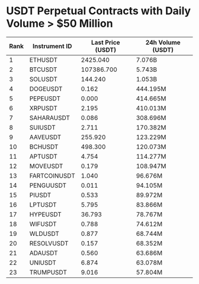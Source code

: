 # USDT Perpetual Contracts with Daily Volume > $50 Million

| Rank | Instrument ID | Last Price (USDT) | 24h Volume (USDT) |
|------|---------------|-------------------|-------------------|
| 1 | ETHUSDT | 2425.040 | 7.076B |
| 2 | BTCUSDT | 107386.700 | 5.743B |
| 3 | SOLUSDT | 144.240 | 1.053B |
| 4 | DOGEUSDT | 0.162 | 444.195M |
| 5 | PEPEUSDT | 0.000 | 414.665M |
| 6 | XRPUSDT | 2.195 | 410.013M |
| 7 | SAHARAUSDT | 0.086 | 308.696M |
| 8 | SUIUSDT | 2.711 | 170.382M |
| 9 | AAVEUSDT | 255.920 | 123.229M |
| 10 | BCHUSDT | 498.300 | 120.073M |
| 11 | APTUSDT | 4.754 | 114.277M |
| 12 | MOVEUSDT | 0.179 | 108.947M |
| 13 | FARTCOINUSDT | 1.040 | 96.676M |
| 14 | PENGUUSDT | 0.011 | 94.105M |
| 15 | PIUSDT | 0.533 | 89.972M |
| 16 | LPTUSDT | 5.795 | 83.866M |
| 17 | HYPEUSDT | 36.793 | 78.767M |
| 18 | WIFUSDT | 0.788 | 74.612M |
| 19 | WLDUSDT | 0.877 | 68.744M |
| 20 | RESOLVUSDT | 0.157 | 68.352M |
| 21 | ADAUSDT | 0.560 | 63.686M |
| 22 | UNIUSDT | 6.874 | 63.078M |
| 23 | TRUMPUSDT | 9.016 | 57.804M |
